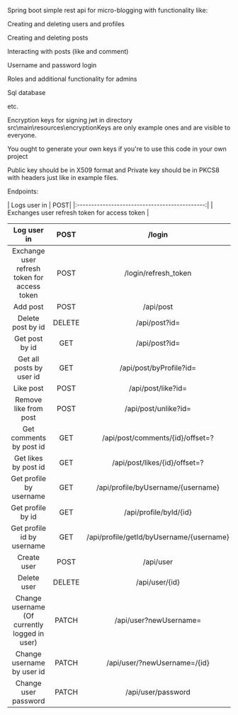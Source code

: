 Spring boot simple rest api for micro-blogging with functionality like:

Creating and deleting users and profiles

Creating and deleting posts

Interacting with posts (like and comment)

Username and password login

Roles and additional functionality for admins

Sql database

etc.

Encryption keys for signing jwt in directory src\main\resources\encryptionKeys are only example ones and are visible to everyone.

You ought to generate your own keys if you're to use this code in your own project  

Public key should be in X509 format and Private key should be in PKCS8 with headers just like in example files. 

Endpoints:

|                 Logs user in                  | POST|
|:---------------------------------------------:| 
| Exchanges user refresh token for access token |

|                  Log user in                  |  POST  |                  /login                  |
|:---------------------------------------------:|:------:|:----------------------------------------:|
| Exchange user refresh token for access token  |  POST  |           /login/refresh_token           |
|                   Add post                    |  POST  |                /api/post                 |
|               Delete post by id               | DELETE |              /api/post?id=               |
|                Get post by id                 |  GET   |              /api/post?id=               |
|           Get all posts by user id            |  GET   |         /api/post/byProfile?id=          |
|                   Like post                   |  POST  |            /api/post/like?id=            |
|             Remove like from post             |  POST  |           /api/post/unlike?id=           |
|            Get comments by post id            |  GET   |     /api/post/comments/{id}/offset=?     |
|             Get likes by post id              |  GET   |      /api/post/likes/{id}/offset=?       |
|            Get profile by username            |  GET   |    /api/profile/byUsername/{username}    |
|               Get profile by id               |  GET   |          /api/profile/byId/{id}          |
|          Get profile id by username           |  GET   | /api/profile/getId/byUsername/{username} |
|                  Create user                  |  POST  |                /api/user                 |
|                  Delete user                  | DELETE |              /api/user/{id}              |
| Change username (Of currently logged in user) | PATCH  |          /api/user?newUsername=          |
|          Change username by user id           | PATCH  |       /api/user/?newUsername=/{id}       |
|             Change user password              | PATCH  |            /api/user/password            |
